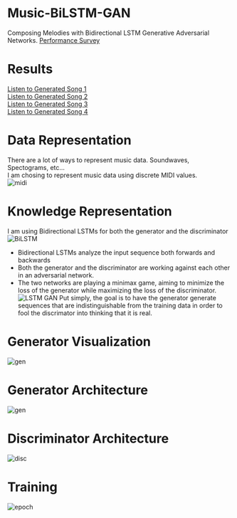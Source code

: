 # Music-BiLSTM-GAN
Composing Melodies with Bidirectional LSTM Generative Adversarial Networks.<bt/>
[Performance Survey](https://forms.gle/w7W2tviCPwV1qFqB6)

# Results
[Listen to Generated Song 1](https://vocaroo.com/embed/lMJ34mf5Rqg) <br/>
[Listen to Generated Song 2](https://vocaroo.com/embed/gKi1mFdOTQh) <br/>
[Listen to Generated Song 3](https://vocaroo.com/embed/coamstbW302) <br/>
[Listen to Generated Song 4](https://vocaroo.com/embed/6PzGs4FXbDj)

# Data Representation
There are a lot of ways to represent music data. Soundwaves, Spectograms, etc... <br/>
I am chosing to represent music data using discrete MIDI values. <br/>
![midi](https://www.noterepeat.com/images/other/other_midi_terms_explained_2.png)

# Knowledge Representation
I am using Bidirectional LSTMs for both the generator and the discriminator <br/>
![BiLSTM](https://www.i2tutorials.com/wp-content/uploads/2019/05/Deep-Dive-into-Bidirectional-LSTM-i2tutorials.jpg) <br/>
* Bidirectional LSTMs analyze the input sequence both forwards and backwards <br/>
* Both the generator and the discriminator are working against each other in an adversarial network. <br/>
* The two networks are playing a minimax game, aiming to minimize the loss of the generator while maximizing the loss of the discriminator. <br/>
![LSTM GAN](https://raw.githubusercontent.com/vee-upatising/Music-BiLSTM-GAN/master/LSTM%20GAN.jpg)
Put simply, the goal is to have the generator generate sequences that are indistinguishable from the training data in order to fool the discrimator into thinking that it is real.

# Generator Visualization
![gen](https://raw.githubusercontent.com/vee-upatising/Music-BiLSTM-GAN/master/Dataset/model.png)
# Generator Architecture
![gen](https://raw.githubusercontent.com/vee-upatising/Music-BiLSTM-GAN/master/generator.JPG)
# Discriminator Architecture
![disc](https://raw.githubusercontent.com/vee-upatising/Music-BiLSTM-GAN/master/discriminator.JPG)
# Training
![epoch](https://raw.githubusercontent.com/vee-upatising/Music-BiLSTM-GAN/master/training.JPG)

